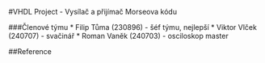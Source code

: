 #VHDL Project - Vysílač a přijímač Morseova kódu

###Členové týmu
	* Filip Tůma (230896) - šéf týmu, nejlepší
	* Viktor Vlček (240707) - svačinář
	* Roman Vaněk (240703) - osciloskop master

##Reference